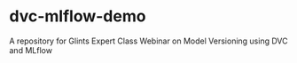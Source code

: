 # dvc-mlflow-demo
A repository for Glints Expert Class Webinar on Model Versioning using DVC and MLflow
